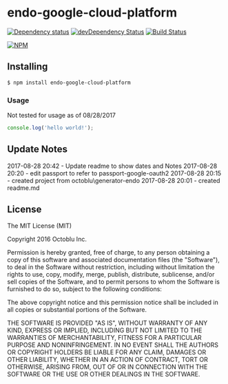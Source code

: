 # endo-google-cloud-platform

[![Dependency status](http://img.shields.io/david/octoblu/endo-google-cloud-platform.svg?style=flat)](https://david-dm.org/octoblu/endo-google-cloud-platform)
[![devDependency Status](http://img.shields.io/david/dev/octoblu/endo-google-cloud-platform.svg?style=flat)](https://david-dm.org/octoblu/endo-google-cloud-platform#info=devDependencies)
[![Build Status](http://img.shields.io/travis/octoblu/endo-google-cloud-platform.svg?style=flat&branch=master)](https://travis-ci.org/octoblu/endo-google-cloud-platform)

[![NPM](https://nodei.co/npm/endo-google-cloud-platform.svg?style=flat)](https://npmjs.org/package/endo-google-cloud-platform)

## Installing

```bash
$ npm install endo-google-cloud-platform
```

### Usage
Not tested for usage as of 08/28/2017
```javascript
console.log('hello world!');
```

## Update Notes
2017-08-28 20:42 - Update readme to show dates and Notes
2017-08-28 20:20 - edit passport to refer to passport-google-oauth2
2017-08-28 20:15 - created project from octoblu\generator-endo
2017-08-28 20:01 - created readme.md


## License

The MIT License (MIT)

Copyright 2016 Octoblu Inc.

Permission is hereby granted, free of charge, to any person obtaining a copy
of this software and associated documentation files (the "Software"), to deal
in the Software without restriction, including without limitation the rights
to use, copy, modify, merge, publish, distribute, sublicense, and/or sell
copies of the Software, and to permit persons to whom the Software is
furnished to do so, subject to the following conditions:

The above copyright notice and this permission notice shall be included in
all copies or substantial portions of the Software.

THE SOFTWARE IS PROVIDED "AS IS", WITHOUT WARRANTY OF ANY KIND, EXPRESS OR
IMPLIED, INCLUDING BUT NOT LIMITED TO THE WARRANTIES OF MERCHANTABILITY,
FITNESS FOR A PARTICULAR PURPOSE AND NONINFRINGEMENT. IN NO EVENT SHALL THE
AUTHORS OR COPYRIGHT HOLDERS BE LIABLE FOR ANY CLAIM, DAMAGES OR OTHER
LIABILITY, WHETHER IN AN ACTION OF CONTRACT, TORT OR OTHERWISE, ARISING FROM,
OUT OF OR IN CONNECTION WITH THE SOFTWARE OR THE USE OR OTHER DEALINGS IN
THE SOFTWARE.
